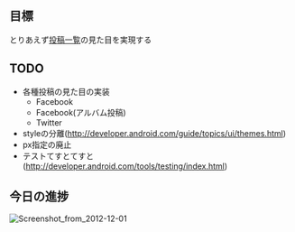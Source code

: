 ## 目標
とりあえず[投稿一覧](https://cacoo.com/diagrams/QouGn2NsRHF3u01K)の見た目を実現する

## TODO
* 各種投稿の見た目の実装
    * Facebook
    * Facebook(アルバム投稿)
    * Twitter
* styleの分離(http://developer.android.com/guide/topics/ui/themes.html)
* px指定の廃止
* テストてすとてすと(http://developer.android.com/tools/testing/index.html)

## 今日の進捗
![Screenshot_from_2012-12-01](https://raw.github.com/uv-beluga/android-examples/master/ListViewPrototype/Screenshot_from_2012-12-01.png)